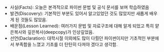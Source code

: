 - 사실(Facts): 오늘은 본격적으로 파이썬 문법 및 공식 문서를 보며 학습하였음
- 발견(Discovery): 기본적인 부분도 있어서 알고있었던 것도 많았지만 새롭게 배우게 된 것들도 많았음. 
- 배운점(Lesson Learned): 여러가지 문법 및 자료구조에 대해 알게 되었고 특히 얕은복사와 깊은복사(deepcopy)가 인상깊었음.
- 선언(Daclaration): 대학시절 이외에도 많이 다뤘던 파이썬이지만 기초적인 부분에서 부족함을 느꼈고 기초를 더 탄탄히 다져야 겠다고 생각함.
